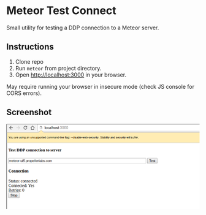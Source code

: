 # Meteor Test Connect
Small utility for testing a DDP connection to a Meteor server.

## Instructions
1. Clone repo
2. Run `meteor` from project directory.
3. Open [http://localhost:3000](http://localhost:3000) in your browser.

May require running your browser in insecure mode (check JS console for CORS errors).

## Screenshot
![Screenshot](screenshot.png)